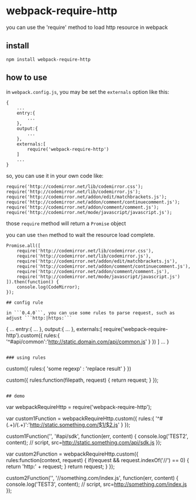 # webpack-require-http

you can use the 'require' method to load http resource in webpack

## install

```npm install webpack-require-http```

## how to use

in ```webpack.config.js```, you may be set the ```externals``` option like this:

```
{
    ...
    entry:{
        ...
    },
    output:{
        ...
    },
    externals:[
        require('webpack-require-http')
    ]
    ...
}
```

so, you can use it in your own code like:

```
require('http://codemirror.net/lib/codemirror.css');
require('http://codemirror.net/lib/codemirror.js');
require('http://codemirror.net/addon/edit/matchbrackets.js');
require('http://codemirror.net/addon/comment/continuecomment.js');
require('http://codemirror.net/addon/comment/comment.js');
require('http://codemirror.net/mode/javascript/javascript.js');
```

those ```require``` method will return a ```Promise``` object

you can use ```then``` method to wait the resource load complete.

```
Promise.all([
    require('http://codemirror.net/lib/codemirror.css'),
    require('http://codemirror.net/lib/codemirror.js'),
    require('http://codemirror.net/addon/edit/matchbrackets.js'),
    require('http://codemirror.net/addon/comment/continuecomment.js'),
    require('http://codemirror.net/addon/comment/comment.js'),
    require('http://codemirror.net/mode/javascript/javascript.js')
]).then(function() {
    console.log(CodeMirror);
});

## config rule

in ```0.4.0```, you can use some rules to parse request, such as adjust ```http:|https:```

```
{
    ...
    entry:{
        ...
    },
    output:{
        ...
    },
    externals:[
        require('webpack-require-http').custom({
            rules:{
                '^#api\/common':'http://static.domain.com/api/common.js'
            }
        })
    ]
    ...
}
```

### using rules

```
custom({
    rules:{
        'some regexp' : 'replace result'
    }
})

custom({
    rules:function(filepath, request) {
        return request;
    }
});
```

## demo

```
var webpackRequireHttp = require('webpack-require-http');

var custom1Function = webpackRequireHttp.custom({
    rules:{
        '^#(.+)\/(.+)':'http://static.something.com/$1/$2.js'
    }
});

custom1Function('', '#api/sdk', function(err, content) {
    console.log('TEST2', content); // script, src=http://static.something.com/api/sdk.js
});

var custom2Function = webpackRequireHttp.custom({
    rules:function(context, request) {
        if(request && request.indexOf('//') == 0) {
            return 'http:' + request;
        }
        return request;
    }
});

custom2Function('', '//something.com/index.js', function(err, content) {
    console.log('TEST3', content); // script, src=http://something.com/index.js
});
```
